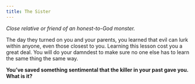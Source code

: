 ```yaml
---
title: The Sister
---
```


_Close relative or friend of an honest-to-God monster._

The day they turned on you and your parents, you learned that evil can lurk within anyone, even those closest to you. Learning this lesson cost you a great deal. You will do your damndest to make sure no one else has to learn the same thing the same way.

**You’ve saved something sentimental that the killer in your past gave you. What is it?**
